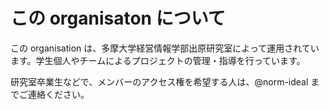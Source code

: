 # この organisaton について

この organisation は、多摩大学経営情報学部出原研究室によって運用されています。学生個人やチームによるプロジェクトの管理・指導を行っています。

研究室卒業生などで、メンバーのアクセス権を希望する人は、@norm-ideal までご連絡ください。
